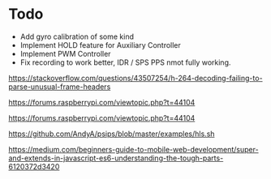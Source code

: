 # Todo

- Add gyro calibration of some kind
- Implement HOLD feature for Auxiliary Controller
- Implement PWM Controller
- Fix recording to work better, IDR / SPS PPS nmot fully working.

https://stackoverflow.com/questions/43507254/h-264-decoding-failing-to-parse-unusual-frame-headers

https://forums.raspberrypi.com/viewtopic.php?t=44104

https://forums.raspberrypi.com/viewtopic.php?t=44104

https://github.com/AndyA/psips/blob/master/examples/hls.sh

https://medium.com/beginners-guide-to-mobile-web-development/super-and-extends-in-javascript-es6-understanding-the-tough-parts-6120372d3420